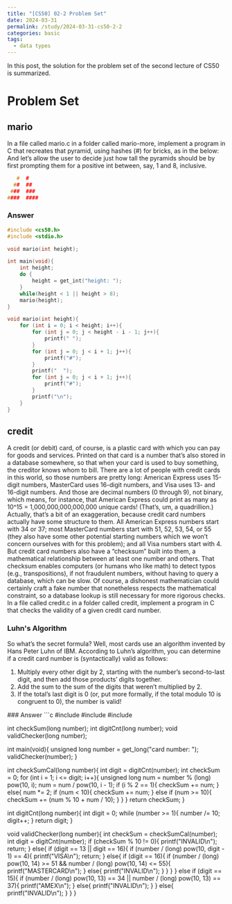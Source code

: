 ```yaml
---
title: "[CS50] 02-2 Problem Set"
date: 2024-03-31
permalink: /study/2024-03-31-cs50-2-2
categories: basic
tags:
  - data types
---
```


In this post, the solution for the problem set of the second lecture of CS50 is summarized.

# Problem Set
## mario
In a file called mario.c in a folder called mario-more, implement a program in C that recreates that pyramid, using hashes (#) for bricks, as in the below: 
And let’s allow the user to decide just how tall the pyramids should be by first prompting them for a positive int between, say, 1 and 8, inclusive.
```c
   #  #
  ##  ##
 ###  ###
####  ####
```
### Answer
```c
#include <cs50.h>
#include <stdio.h>

void mario(int height);

int main(void){
    int height;
    do {
        height = get_int("height: ");
    }
    while(height < 1 || height > 8);
    mario(height);
}

void mario(int height){
    for (int i = 0; i < height; i++){
        for (int j = 0; j < height - i - 1; j++){
            printf(" ");
        }
        for (int j = 0; j < i + 1; j++){
            printf("#");
        }
        printf("  ");
        for (int j = 0; j < i + 1; j++){
            printf("#");
        }
        printf("\n");
    }
}
```






## credit

A credit (or debit) card, of course, is a plastic card with which you can pay for goods and services. Printed on that card is a number that’s also stored in a database somewhere, so that when your card is used to buy something, the creditor knows whom to bill. There are a lot of people with credit cards in this world, so those numbers are pretty long: American Express uses 15-digit numbers, MasterCard uses 16-digit numbers, and Visa uses 13- and 16-digit numbers. And those are decimal numbers (0 through 9), not binary, which means, for instance, that American Express could print as many as 10^15 = 1,000,000,000,000,000 unique cards! (That’s, um, a quadrillion.)
Actually, that’s a bit of an exaggeration, because credit card numbers actually have some structure to them. All American Express numbers start with 34 or 37; most MasterCard numbers start with 51, 52, 53, 54, or 55 (they also have some other potential starting numbers which we won’t concern ourselves with for this problem); and all Visa numbers start with 4. But credit card numbers also have a “checksum” built into them, a mathematical relationship between at least one number and others. That checksum enables computers (or humans who like math) to detect typos (e.g., transpositions), if not fraudulent numbers, without having to query a database, which can be slow. Of course, a dishonest mathematician could certainly craft a fake number that nonetheless respects the mathematical constraint, so a database lookup is still necessary for more rigorous checks.
In a file called credit.c in a folder called credit, implement a program in C that checks the validity of a given credit card number.
### Luhn's Algorithm
So what’s the secret formula? Well, most cards use an algorithm invented by Hans Peter Luhn of IBM. According to Luhn’s algorithm, you can determine if a credit card number is (syntactically) valid as follows:
<ol> 
    <li>Multiply every other digit by 2, starting with the number’s second-to-last digit, and then add those products’ digits together.</li>
    <li>Add the sum to the sum of the digits that weren’t multiplied by 2.</li>
    <li>If the total’s last digit is 0 (or, put more formally, if the total modulo 10 is congruent to 0), the number is valid!</li>
</ol>
### Answer
```c
#include <cs50.h>
#include <stdio.h>
#include <math.h>

int checkSum(long number);
int digitCnt(long number);
void validChecker(long number);

int main(void){
    unsigned long number = get_long("card number: ");
    validChecker(number);
}

int checkSumCal(long number){
    int digit = digitCnt(number);
    int checkSum = 0;
    for (int i = 1; i <= digit; i++){
        unsigned long num = number % (long) pow(10, i);
        num = num / pow(10, i - 1);
        if (i % 2 == 1){
            checkSum += num;
        }
        else{
            num *= 2;
            if (num < 10){
                checkSum += num;
            }
            else if (num >= 10){
                checkSum += (num % 10 + num / 10);
            }
        }
    }
    return checkSum;
}

int digitCnt(long number){
    int digit = 0;
    while (number >= 1){
        number /= 10;
        digit++;
    }
    return digit;
}

void validChecker(long number){
    int checkSum = checkSumCal(number);
    int digit = digitCnt(number);
    if (checkSum % 10 != 0){
        printf("INVALID\n");
        return;
    }
    else{
        if (digit == 13 || digit == 16){
            if (number / (long) pow(10, digit - 1) == 4){
                printf("VISA\n");
                return;
            }
            else{
                if (digit == 16){
                    if (number / (long) pow(10, 14) >= 51 && number / (long) pow(10, 14) <= 55){
                        printf("MASTERCARD\n");
                    }
                    else{
                        printf("INVALID\n");
                    }
                }
            }
        }
        else if (digit == 15){
            if (number / (long) pow(10, 13) == 34 || number / (long) pow(10, 13) == 37){
                printf("AMEX\n");
            }
            else{
                printf("INVALID\n");
            }
        }
        else{
            printf("INVALID\n");
        }
    }
}
```